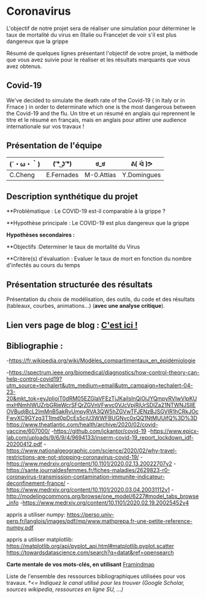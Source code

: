 # Coronavirus
L'objectif de notre projet sera de réaliser une simulation pour déterminer le taux de mortalité du virus en (Italie ou France)et de voir s'il est plus dangereux que la grippe 

Résumé de quelques lignes présentant l'objectif de votre projet, la méthode que vous avez suivie pour le réaliser et les résultats marquants que vous avez obtenus.

## Covid-19

We've decided to simulate the death rate of the Covid-19 ( in Italy or in Frnace ) in order to determinate which one is the most dangerous between the Covid-19 and the flu.
Un titre et un résumé en anglais qui reprennent le titre et le résumé en français, mais en anglais pour attirer une audience internationale sur vos travaux !

## Présentation de l'équipe

|(´・ω・｀)| ( ͡° ͜ʖ ͡°) | ಠ_ಠ | ᕕ( ᐛ )ᕗ |
|-----|--|--|--|
| C.Cheng| E.Fernades| M-0.Attias| Y.Domingues  |


## Description synthétique du projet

**Problématique : Le COVID-19 est-il comparable à la grippe ?

**Hypothèse principale : Le COVID-19 est plus dangereux que la grippe

**Hypothèses secondaires :** 

**Objectifs :Determiner le taux de mortalité du Virus

**Critère(s) d'évaluation : Evaluer le taux de mort en fonction du nombre d'infectés au cours du temps

## Présentation structurée des résultats

Présentation du choix de modélisation, des outils, du code et des résultats (tableaux, courbes, animations...) (**avec une analyse critique**).

## Lien vers page de blog : <a href="blog.html"> C'est ici ! </a>

## Bibliographie :
-https://fr.wikipedia.org/wiki/Modèles_compartimentaux_en_épidémiologie

-https://spectrum.ieee.org/biomedical/diagnostics/how-control-theory-can-help-control-covid19?utm_source=techalert&utm_medium=email&utm_campaign=techalert-04-23-20&mkt_tok=eyJpIjoiT0dRM05EZGlaVFEzTjJKaiIsInQiOiJYQmpyRVlwVlpKUmxHNmhIWUZrbGRieWcrSFQrZGVnVFwvc0VJcVpjRjUrSDlZa21NTWNJSllEOVBudjBcL2lmMnB5akRvUmpyRVA3QW5hZGVwTFJENzBJSGVIR1hCRkJOcFwvXC9GYzg3T1lmd0pDcEs5cjU3WWFBUGNvc0xQQ1NtMUUifQ%3D%3D
https://www.theatlantic.com/health/archive/2020/02/covid-vaccine/607000/
-https://github.com/jckantor/covid-19
-https://www.epicx-lab.com/uploads/9/6/9/4/9694133/inserm-covid-19_report_lockdown_idf-20200412.pdf
-https://www.nationalgeographic.com/science/2020/02/why-travel-restrictions-are-not-stopping-coronavirus-covid-19/
-https://www.medrxiv.org/content/10.1101/2020.02.13.20022707v2
-https://sante.journaldesfemmes.fr/fiches-maladies/2629823-r0-coronavirus-transmission-contamination-immunite-indicateur-deconfinement-france/
-https://www.medrxiv.org/content/10.1101/2020.03.04.20031112v1
-http://modelingcommons.org/browse/one_model/6227#model_tabs_browse_info
-https://www.medrxiv.org/content/10.1101/2020.02.19.20025452v4

appris a utiliser numpy:
https://perso.univ-perp.fr/langlois/images/pdf/mp/www.mathprepa.fr-une-petite-reference-numpy.pdf

appris a utiliser matplotlib:
https://matplotlib.org/api/pyplot_api.html#matplotlib.pyplot.scatter
https://towardsdatascience.com/search?q=datat&ref=opensearch

**Carte mentale de vos mots-clés, en utilisant** <a href="https://framindmap.org/mindmaps/index.html">Framindmap </a> 

Liste de l'ensemble des ressources bibliographiques utilisées pour vos travaux. **<= Indiquez le canal utilisé pour les trouver (Google Scholar, sources wikipedia, ressources en ligne SU, ...)*
